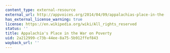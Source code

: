 ```yaml
---
content_type: external-resource
external_url: http://appvoices.org/2014/04/09/appalachias-place-in-the-war-on-poverty/
has_external_license_warning: true
license: https://en.wikipedia.org/wiki/All_rights_reserved
status: ''
title: Appalachia's Place in the War on Poverty
uid: 2a212999-c73b-44ee-8a75-5b912ffef843
wayback_url: ''
---
```

